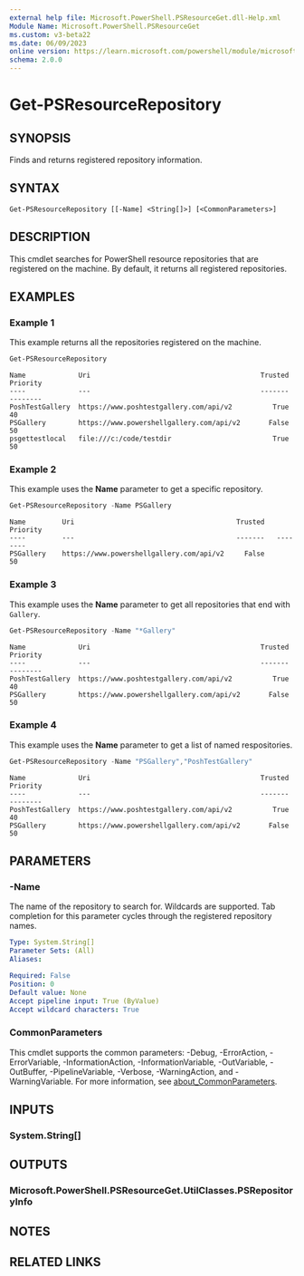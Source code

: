 ```yaml
---
external help file: Microsoft.PowerShell.PSResourceGet.dll-Help.xml
Module Name: Microsoft.PowerShell.PSResourceGet
ms.custom: v3-beta22
ms.date: 06/09/2023
online version: https://learn.microsoft.com/powershell/module/microsoft.powershell.psresourceget/get-psresourcerepository?view=powershellget-3.x&WT.mc_id=ps-gethelp
schema: 2.0.0
---
```


# Get-PSResourceRepository

## SYNOPSIS

Finds and returns registered repository information.

## SYNTAX

```
Get-PSResourceRepository [[-Name] <String[]>] [<CommonParameters>]
```

## DESCRIPTION

This cmdlet searches for PowerShell resource repositories that are registered on the machine. By
default, it returns all registered repositories.

## EXAMPLES

### Example 1

This example returns all the repositories registered on the machine.

```powershell
Get-PSResourceRepository
```

```Output
Name             Uri                                          Trusted   Priority
----             ---                                          -------   --------
PoshTestGallery  https://www.poshtestgallery.com/api/v2          True         40
PSGallery        https://www.powershellgallery.com/api/v2       False         50
psgettestlocal   file:///c:/code/testdir                         True         50
```

### Example 2

This example uses the **Name** parameter to get a specific repository.

```powershell
Get-PSResourceRepository -Name PSGallery
```

```Output
Name         Uri                                        Trusted   Priority
----         ---                                        -------   --------
PSGallery    https://www.powershellgallery.com/api/v2     False         50
```

### Example 3

This example uses the **Name** parameter to get all repositories that end with `Gallery`.

```powershell
Get-PSResourceRepository -Name "*Gallery"
```

```Output
Name             Uri                                          Trusted   Priority
----             ---                                          -------   --------
PoshTestGallery  https://www.poshtestgallery.com/api/v2          True         40
PSGallery        https://www.powershellgallery.com/api/v2       False         50
```

### Example 4

This example uses the **Name** parameter to get a list of named respositories.

```powershell
Get-PSResourceRepository -Name "PSGallery","PoshTestGallery"
```

```Output
Name             Uri                                          Trusted   Priority
----             ---                                          -------   --------
PoshTestGallery  https://www.poshtestgallery.com/api/v2          True         40
PSGallery        https://www.powershellgallery.com/api/v2       False         50
```

## PARAMETERS

### -Name

The name of the repository to search for. Wildcards are supported. Tab completion for this parameter
cycles through the registered repository names.

```yaml
Type: System.String[]
Parameter Sets: (All)
Aliases:

Required: False
Position: 0
Default value: None
Accept pipeline input: True (ByValue)
Accept wildcard characters: True
```

### CommonParameters

This cmdlet supports the common parameters: -Debug, -ErrorAction, -ErrorVariable,
-InformationAction, -InformationVariable, -OutVariable, -OutBuffer, -PipelineVariable, -Verbose,
-WarningAction, and -WarningVariable. For more information, see
[about_CommonParameters](http://go.microsoft.com/fwlink/?LinkID=113216).

## INPUTS

### System.String[]

## OUTPUTS

### Microsoft.PowerShell.PSResourceGet.UtilClasses.PSRepositoryInfo

## NOTES

## RELATED LINKS
